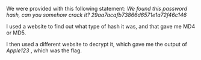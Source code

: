 We were provided with this following statement:
_We found this password hash, can you somehow crack it?_
_29aa7acafb73866d6571e1a72f46c146_ 

I used a website to find out what type of hash it was, and that gave me MD4 or MD5.

I then used a different website to decrypt it, which gave me the output of _Apple123_ , which was the flag.
